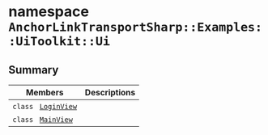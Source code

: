 # namespace `AnchorLinkTransportSharp::Examples::UiToolkit::Ui` 

## Summary

 Members                                | Descriptions                                
----------------------------------------|---------------------------------------------
`class ` [`LoginView`](AnchorLinkTransportSharp--Examples--UiToolkit--Ui--LoginView.md) | 
`class ` [`MainView`](AnchorLinkTransportSharp--Examples--UiToolkit--Ui--MainView.md) | 

